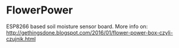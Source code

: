 # FlowerPower

ESP8266 based soil moisture sensor board. 
More info on: http://gethingsdone.blogspot.com/2016/01/flower-power-box-czyli-czujnik.html

